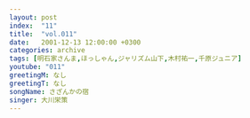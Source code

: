 ```yaml
---
layout: post
index:  "11"
title:  "vol.011"
date:   2001-12-13 12:00:00 +0300
categories: archive
tags: [明石家さんま,ほっしゃん,ジャリズム山下,木村祐一,千原ジュニア]
youtube: "011"
greetingM: なし
greetingT: なし
songName: さざんかの宿
singer: 大川栄策
---
```

